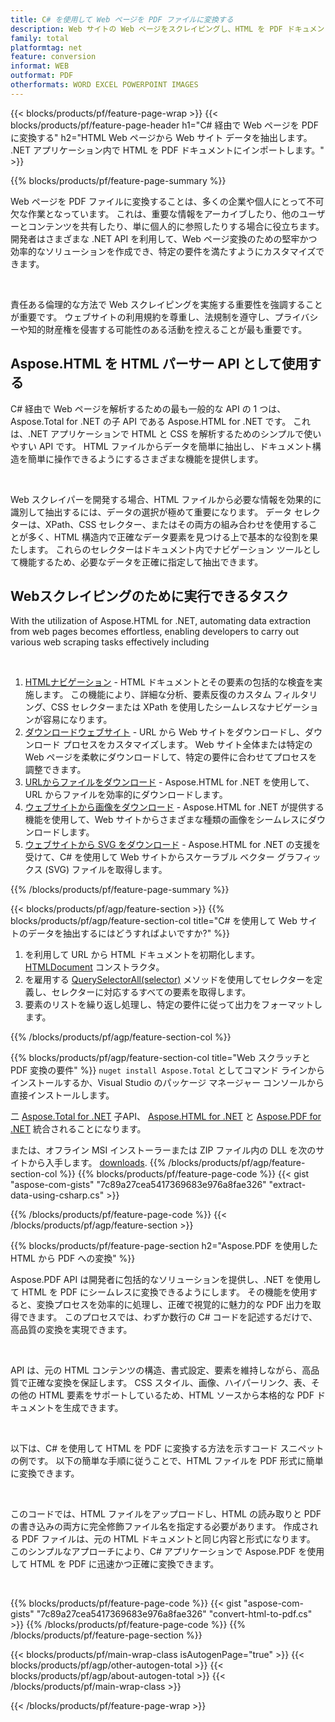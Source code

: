 ```yaml
---
title: C# を使用して Web ページを PDF ファイルに変換する
description: Web サイトの Web ページをスクレイピングし、HTML を PDF ドキュメントにエクスポートします。 Web サイトのデータを PDF にスクレイピングする .NET アプリケーションを開発します。 
family: total
platformtag: net
feature: conversion
informat: WEB
outformat: PDF
otherformats: WORD EXCEL POWERPOINT IMAGES
---
```

{{< blocks/products/pf/feature-page-wrap >}}
{{< blocks/products/pf/feature-page-header h1="C# 経由で Web ページを PDF に変換する" h2="HTML Web ページから Web サイト データを抽出します。 .NET アプリケーション内で HTML を PDF ドキュメントにインポートします。" >}}

{{% blocks/products/pf/feature-page-summary %}}

<p>Web ページを PDF ファイルに変換することは、多くの企業や個人にとって不可欠な作業となっています。 これは、重要な情報をアーカイブしたり、他のユーザーとコンテンツを共有したり、単に個人的に参照したりする場合に役立ちます。 開発者はさまざまな .NET API を利用して、Web ページ変換のための堅牢かつ効率的なソリューションを作成でき、特定の要件を満たすようにカスタマイズできます。</p><br />

<p>責任ある倫理的な方法で Web スクレイピングを実施する重要性を強調することが重要です。 ウェブサイトの利用規約を尊重し、法規制を遵守し、プライバシーや知的財産権を侵害する可能性のある活動を控えることが最も重要です。</p>

<h2 class="heading-border">Aspose.HTML を HTML パーサー API として使用する</h2>

<p>C# 経由で Web ページを解析するための最も一般的な API の 1 つは、Aspose.Total for .NET の子 API である Aspose.HTML for .NET です。 これは、.NET アプリケーションで HTML と CSS を解析するためのシンプルで使いやすい API です。 HTML ファイルからデータを簡単に抽出し、ドキュメント構造を簡単に操作できるようにするさまざまな機能を提供します。</p><br />

<p>Web スクレイパーを開発する場合、HTML ファイルから必要な情報を効果的に識別して抽出するには、データの選択が極めて重要になります。 データ セレクターは、XPath、CSS セレクター、またはその両方の組み合わせを使用することが多く、HTML 構造内で正確なデータ要素を見つける上で基本的な役割を果たします。 これらのセレクターはドキュメント内でナビゲーション ツールとして機能するため、必要なデータを正確に指定して抽出できます。</p>

<h2 class="heading-border">Webスクレイピングのために実行できるタスク</h2>

<p>With the utilization of Aspose.HTML for .NET, automating data extraction from web pages becomes effortless, enabling developers to carry out various web scraping tasks effectively including</p><br />

1. [HTMLナビゲーション](https://docs.aspose.com/html/net/html-navigation/) - HTML ドキュメントとその要素の包括的な検査を実施します。 この機能により、詳細な分析、要素反復のカスタム フィルタリング、CSS セレクターまたは XPath を使用したシームレスなナビゲーションが容易になります。
2. [ダウンロードウェブサイト](https://docs.aspose.com/html/net/download-website/) - URL から Web サイトをダウンロードし、ダウンロード プロセスをカスタマイズします。 Web サイト全体または特定の Web ページを柔軟にダウンロードして、特定の要件に合わせてプロセスを調整できます。
3. [URLからファイルをダウンロード](https://docs.aspose.com/html/net/download-file-from-url/) - Aspose.HTML for .NET を使用して、URL からファイルを効率的にダウンロードします。
4. [ウェブサイトから画像をダウンロード](https://docs.aspose.com/html/net/download-images-from-website/) - Aspose.HTML for .NET が提供する機能を使用して、Web サイトからさまざまな種類の画像をシームレスにダウンロードします。
5. [ウェブサイトから SVG をダウンロード](https://docs.aspose.com/html/net/download-svg-from-website/) - Aspose.HTML for .NET の支援を受けて、C# を使用して Web サイトからスケーラブル ベクター グラフィックス (SVG) ファイルを取得します。

{{% /blocks/products/pf/feature-page-summary  %}}

{{< blocks/products/pf/agp/feature-section >}}
{{% blocks/products/pf/agp/feature-section-col title="C# を使用して Web サイトのデータを抽出するにはどうすればよいですか?" %}}

1. を利用して URL から HTML ドキュメントを初期化します。 [HTMLDocument](https://reference.aspose.com/html/net/aspose.html/htmldocument/htmldocument/) コンストラクタ。
2. を雇用する [QuerySelectorAll(selector)](https://reference.aspose.com/html/net/aspose.html.dom/document/queryselectorall/) メソッドを使用してセレクターを定義し、セレクターに対応するすべての要素を取得します。
3. 要素のリストを繰り返し処理し、特定の要件に従って出力をフォーマットします。
 
{{% /blocks/products/pf/agp/feature-section-col %}}

{{% blocks/products/pf/agp/feature-section-col title="Web スクラッチと PDF 変換の要件" %}}
``nuget install Aspose.Total`` としてコマンド ラインからインストールするか、Visual Studio のパッケージ マネージャー コンソールから直接インストールします。

二 [Aspose.Total for .NET](https://products.aspose.com/total/net/) 子API、 [Aspose.HTML for .NET](https://products.aspose.com/html/net/) と [Aspose.PDF for .NET](https://products.aspose.com/pdf/net/) 統合されることになります。

または、オフライン MSI インストーラーまたは ZIP ファイル内の DLL を次のサイトから入手します。 [downloads](https://releases.aspose.com/total/net).
{{% /blocks/products/pf/agp/feature-section-col %}}
{{% blocks/products/pf/feature-page-code %}}
{{< gist "aspose-com-gists" "7c89a27cea5417369683e976a8fae326" "extract-data-using-csharp.cs" >}}

{{% /blocks/products/pf/feature-page-code %}}
{{< /blocks/products/pf/agp/feature-section >}}

{{% blocks/products/pf/feature-page-section  h2="Aspose.PDF を使用した HTML から PDF への変換" %}}
<p>Aspose.PDF API は開発者に包括的なソリューションを提供し、.NET を使用して HTML を PDF にシームレスに変換できるようにします。 その機能を使用すると、変換プロセスを効率的に処理し、正確で視覚的に魅力的な PDF 出力を取得できます。 このプロセスでは、わずか数行の C# コードを記述するだけで、高品質の変換を実現できます。</p><br />

<p>API は、元の HTML コンテンツの構造、書式設定、要素を維持しながら、高品質で正確な変換を保証します。 CSS スタイル、画像、ハイパーリンク、表、その他の HTML 要素をサポートしているため、HTML ソースから本格的な PDF ドキュメントを生成できます。</p><br />

<p>以下は、C# を使用して HTML を PDF に変換する方法を示すコード スニペットの例です。 以下の簡単な手順に従うことで、HTML ファイルを PDF 形式に簡単に変換できます。</p><br />

<p>このコードでは、HTML ファイルをアップロードし、HTML の読み取りと PDF の書き込みの両方に完全修飾ファイル名を指定する必要があります。 作成される PDF ファイルは、元の HTML ドキュメントと同じ内容と形式になります。 このシンプルなアプローチにより、C# アプリケーションで Aspose.PDF を使用して HTML を PDF に迅速かつ正確に変換できます。</p><br />

{{% blocks/products/pf/feature-page-code %}}
{{< gist "aspose-com-gists" "7c89a27cea5417369683e976a8fae326" "convert-html-to-pdf.cs" >}}
{{% /blocks/products/pf/feature-page-code  %}}
{{% /blocks/products/pf/feature-page-section %}}

{{< blocks/products/pf/main-wrap-class isAutogenPage="true" >}}
{{< blocks/products/pf/agp/other-autogen-total >}}
{{< blocks/products/pf/agp/about-autogen-total >}}
{{< /blocks/products/pf/main-wrap-class >}}

{{< /blocks/products/pf/feature-page-wrap >}}